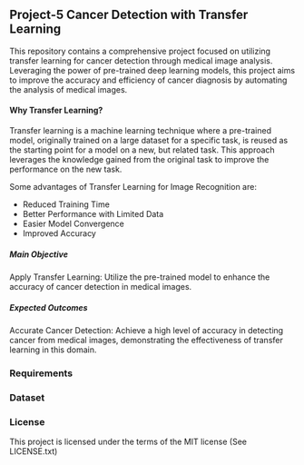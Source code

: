 ## Project-5 Cancer Detection with Transfer Learning

This repository contains a comprehensive project focused on utilizing transfer learning for cancer detection through medical image analysis. Leveraging the power of pre-trained deep learning models, this project aims to improve the accuracy and efficiency of cancer diagnosis by automating the analysis of medical images.

#### Why Transfer Learning?

Transfer learning is a machine learning technique where a pre-trained model, originally trained on a large dataset for a specific task, is reused as the starting point for a model on a new, but related task. This approach leverages the knowledge gained from the original task to improve the performance on the new task.

Some advantages of Transfer Learning for Image Recognition are:
- Reduced Training Time
- Better Performance with Limited Data
- Easier Model Convergence
- Improved Accuracy

##### Main Objective
Apply Transfer Learning: Utilize the pre-trained model to enhance the accuracy of cancer detection in medical images.

##### Expected Outcomes
Accurate Cancer Detection: Achieve a high level of accuracy in detecting cancer from medical images, demonstrating the effectiveness of transfer learning in this domain.


### Requirements 



### Dataset




### License
This project is licensed under the terms of the MIT license (See LICENSE.txt)
